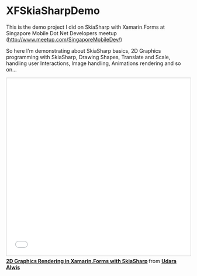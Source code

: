 # XFSkiaSharpDemo
This is the demo project I did on SkiaSharp with Xamarin.Forms at Singapore Mobile Dot Net Developers meetup (http://www.meetup.com/SingaporeMobileDev/)   

So here I'm demonstrating about SkiaSharp basics, 2D Graphics programming with SkiaSharp, Drawing Shapes, Translate and Scale, handling user Interactions, Image handling, Animations rendering and so on...

<iframe src="//www.slideshare.net/slideshow/embed_code/key/bvRWCz0k8T2Vw7" width="595" height="485" frameborder="0" marginwidth="0" marginheight="0" scrolling="no" style="border:1px solid #CCC; border-width:1px; margin-bottom:5px; max-width: 100%;" allowfullscreen> </iframe> <div style="margin-bottom:5px"> <strong> <a href="//www.slideshare.net/fuzSurcd/2d-graphics-rendering-in-xamarinforms-with-skiasharp" title="2D Graphics Rendering in Xamarin.Forms with SkiaSharp" target="_blank">2D Graphics Rendering in Xamarin.Forms with SkiaSharp</a> </strong> from <strong><a href="https://www.slideshare.net/fuzSurcd" target="_blank">Udara Alwis</a></strong> </div>
